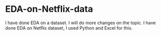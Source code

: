 # EDA-on-Netflix-data
I have done EDA on a dataset. I will do more changes on the topic.
I have done EDA on Netflix dataset, I used Python and Excel for this. 
